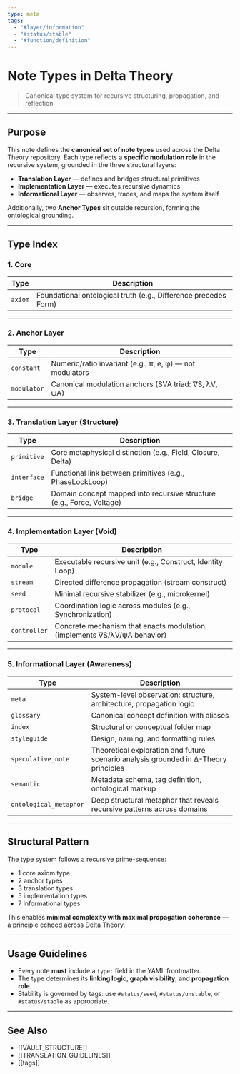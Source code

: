 ```yaml
---
type: meta
tags:
  - "#layer/information"
  - "#status/stable"
  - "#function/definition"
---
```


# Note Types in Delta Theory
> Canonical type system for recursive structuring, propagation, and reflection

---

## Purpose

This note defines the **canonical set of note types** used across the Delta Theory repository.
Each type reflects a **specific modulation role** in the recursive system, grounded in the three structural layers:

- **Translation Layer** — defines and bridges structural primitives
- **Implementation Layer** — executes recursive dynamics
- **Informational Layer** — observes, traces, and maps the system itself

Additionally, two **Anchor Types** sit outside recursion, forming the ontological grounding.

---

## Type Index

### 1. Core

| Type     | Description |
|----------|-------------|
| `axiom`  | Foundational ontological truth (e.g., Difference precedes Form) |

---

### 2. Anchor Layer

| Type        | Description |
|-------------|-------------|
| `constant`  | Numeric/ratio invariant (e.g., π, e, φ) — not modulators |
| `modulator` | Canonical modulation anchors (SVA triad: ∇S, λV, ψA) |

---

### 3. Translation Layer (Structure)

| Type        | Description |
|-------------|-------------|
| `primitive` | Core metaphysical distinction (e.g., Field, Closure, Delta) |
| `interface` | Functional link between primitives (e.g., PhaseLockLoop) |
| `bridge`    | Domain concept mapped into recursive structure (e.g., Force, Voltage) |

---

### 4. Implementation Layer (Void)

| Type         | Description |
|--------------|-------------|
| `module`     | Executable recursive unit (e.g., Construct, Identity Loop) |
| `stream`     | Directed difference propagation (stream construct) |
| `seed`       | Minimal recursive stabilizer (e.g., microkernel) |
| `protocol`   | Coordination logic across modules (e.g., Synchronization) |
| `controller` | Concrete mechanism that enacts modulation (implements ∇S/λV/ψA behavior) |

---

### 5. Informational Layer (Awareness)

| Type                 | Description |
|---------------------|-------------|
| `meta`              | System-level observation: structure, architecture, propagation logic |
| `glossary`          | Canonical concept definition with aliases |
| `index`             | Structural or conceptual folder map |
| `styleguide`        | Design, naming, and formatting rules |
| `speculative_note`  | Theoretical exploration and future scenario analysis grounded in ∆-Theory principles |
| `semantic`          | Metadata schema, tag definition, ontological markup |
| `ontological_metaphor` | Deep structural metaphor that reveals recursive patterns across domains |

---

## Structural Pattern

The type system follows a recursive prime-sequence:

- 1 core axiom type
- 2 anchor types
- 3 translation types
- 5 implementation types
- 7 informational types

This enables **minimal complexity with maximal propagation coherence** — a principle echoed across Delta Theory.

---

## Usage Guidelines

- Every note **must** include a `type:` field in the YAML frontmatter.
- The type determines its **linking logic**, **graph visibility**, and **propagation role**.
- Stability is governed by tags: use `#status/seed`, `#status/unstable`, or `#status/stable` as appropriate.

---

## See Also

- [[VAULT_STRUCTURE]]
- [[TRANSLATION_GUIDELINES]]
- [[tags]]

